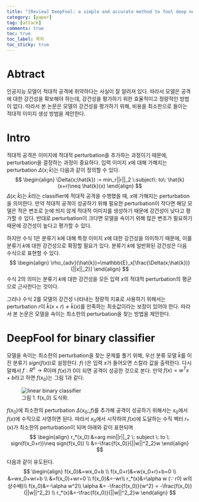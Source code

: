 ```yaml
---
title: "[Review] DeepFool: a simple and accurate method to fool deep neural networks"
category: [paper]
tag: [attack]
comments: true
toc: true
toc_label: 목차
toc_sticky: true
---
```

# Abtract
인공지능 모델이 적대적 공격에 취약하다는 사실이 잘 알려져 있다.
따라서 모델은 공격에 대한 강건성을 확보해야 하는데, 강건성을 평가하기 위한 효율적이고 정량적인 방법이 없다.
따라서 본 논문은 모델의 강건성을 평가하기 위해, 비용을 최소한으로 들이는 적대적 이미지 생성 방법을 제안한다.

# Intro
적대적 공격은 이미지에 적대적 perturbation을 추가하는 과정이기 때문에, perturbation을 결정하는 과정이 중요하다. 입력 이미지 $x$에 대해 가해지는 perturbation $\Delta(x;\hat{k})$는 다음과 같이 정의할 수 있다.
$$
\begin{align}
\Delta(x;\hat{k}) := min_r||r||_2 \:subject\: to\: \hat{k}(x+r)\neq \hat{k}(x)
\end{align}
$$
$\Delta(x;\hat{k})$는 $\hat{k}$라는 classifier에 적대적 공격을 수행했을 때, $x$에 가해지는 perturbation을 의미한다. 만약 적대적 공격이 성공하기 위해 필요한 perturbation이 작다면
해당 모델은 적은 변조로 눈에 띄지 않게 적대적 이미지를 생성하기 때문에 강건성이 낮다고 평가할 수 있다. 반대로 perturbation이 크다면 모델을 속이기 위해 많은 변조가 필요하기 때문에 강건성이 높다고 평가할 수 있다.

하지만 수식 1은 분류기 k에 대해 특정 이미지 $x$에 대한 강건성을 의미하기 때문에, 이를 분류기 $k$에 대한 강건성으로 확장할 필요가 있다.
분류기 $k$에 일반화된 강건성은 다음 수식으로 표현할 수 있다.
$$
\begin{align}
\rho_{adv}(\hat{k})=\mathbb{E}_x[\frac{\Delta(x;\hat{k})}{||x||_2}]
\end{align}
$$
수식 2의 의미는 분류기 $k$에 대한 강건성을 모든 입력 $x$의 적대적 perturbation의 평균으로 근사한다는 것이다.

그러나 수식 2를 모델의 강건성 나타내는 정량적 지표로 사용하기 위해서는 perturbation $r$이 $\hat{k}(x+r) \neq \hat{k}(x)$를 만족하는 최솟값이라는 보장이 있어야 한다.
따라서 본 논문은 모델을 속이는 최소한의 perturbation을 찾는 방법을 제안한다.

# DeepFool for binary classifier
모델을 속이는 최소한의 perturbation을 찾는 문제를 풀기 위해, 우선 분류 모델 $\hat{k}$를 이진 분류기 $sign(f(x))$로 설정한다. $f(\cdot)$은 입력 $x$가 들어오면 스칼라 값을 출력한다.
다시 말해서 $f:R^n \rightarrow R$이며 $f(x)$가 0이 되면 공격이 성공한 것으로 본다. 만약 $f(x)=w^Tx+b$라고 하면 $f(x_0)$는 그림 1과 같다.
<figure>
  <img src="https://github.com/user-attachments/assets/1c8fc6f9-78ad-49a7-b35d-6247166cc585" alt="linear binary classifier">
  <figcaption>그림 1. f(x_0) 도식화.</figcaption>
</figure>

$f(x_0)$에 최소한의 perturbation $\Delta(x_0;,f)$를 추가해 공격이 성공하기 위해서는 $x_0$에서 $f(x)$에 수직으로 사영하면 된다. 따라서 $x_0$에서 시작하여 $f(x)$에 도달하는 수직 벡터 $r_*(x)$가 최소한의 perturbation이 되며 아래와 같이 표현되며
$$
\begin{align}
r_*(x_0):&=arg min||r||_2 \: subject \: to \: sign(f(x_0+r))\neq sign(f(x_0)) \\
&=-\frac{f(x_0)}{||w||^2_2}w
\end{align}
$$

다음과 같이 유도된다.
$$
\begin{align}
f(x_0)&=wx_0+b \\
f(x_0+r)&=w(x_0+r)+b=0 \\
&=wx_0+wr+b \\
&=f(x_0)+wr=0 \\
f(x_0)&=-wr\\
r_*(x)&=\alpha w (∵ r이 w의 상수배)\\
f(x_0)&=-\alpha w^2\\
\alpha &= -\frac{f(x_0)}{w^2} = -\frac{f(x_0)}{||w||^2_2} \\
r_*(x)&=-\frac{f(x_0)}{||w||^2_2}w
\end{align}
$$
